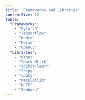 ```yaml
---
title: "Frameworks and Libraries"
contentSize: 12
table:
  "Frameworks":
    - "PyTorch"
    - "Tensorflow"
    - "Kedro"
    - "Keras"
    - "OpenCV"
  "Libraries":
    - "MXnet"
    - "Spark MLlib"
    - "scikit-learn"
    - "Scipy"
    - "spaCy"
    - "Matplotlib"
    - "NLTK"
    - "Seaborn"
---
```

